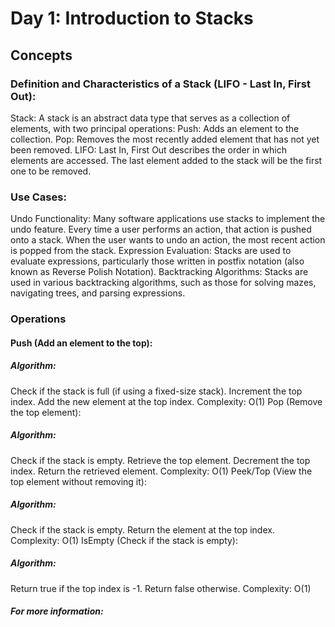 # Day 1: Introduction to Stacks

## Concepts

### Definition and Characteristics of a Stack (LIFO - Last In, First Out):

Stack: A stack is an abstract data type that serves as a collection of elements, with two principal operations:
Push: Adds an element to the collection.
Pop: Removes the most recently added element that has not yet been removed.
LIFO: Last In, First Out describes the order in which elements are accessed. The last element added to the stack will be the first one to be removed.

### Use Cases:

Undo Functionality: Many software applications use stacks to implement the undo feature. Every time a user performs an action, that action is pushed onto a stack. When the user wants to undo an action, the most recent action is popped from the stack.
Expression Evaluation: Stacks are used to evaluate expressions, particularly those written in postfix notation (also known as Reverse Polish Notation).
Backtracking Algorithms: Stacks are used in various backtracking algorithms, such as those for solving mazes, navigating trees, and parsing expressions.

### Operations

#### Push (Add an element to the top):

##### Algorithm:

Check if the stack is full (if using a fixed-size stack).
Increment the top index.
Add the new element at the top index.
Complexity: O(1)
Pop (Remove the top element):

##### Algorithm:

Check if the stack is empty.
Retrieve the top element.
Decrement the top index.
Return the retrieved element.
Complexity: O(1)
Peek/Top (View the top element without removing it):

##### Algorithm:

Check if the stack is empty.
Return the element at the top index.
Complexity: O(1)
IsEmpty (Check if the stack is empty):

##### Algorithm:

Return true if the top index is -1.
Return false otherwise.
Complexity: O(1)


##### For more information:

